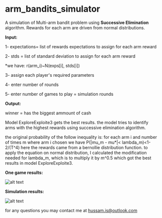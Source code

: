 # arm_bandits_simulator
A simulation of Multi-arm bandit problem using **Successive Elimination** algorithm.
Rewards for each arm are driven from normal distributions.

**Input:**

1- expectations= list of rewards expectations to assign for each arm reward

2- stds = list of standard deviation to assign for each arm reward

*we have:
r(arm_i)~N(exps[i], stds[i])

3- assign each player's required parameters

4- enter number of rounds

5- enter number of games to play = simulation rounds

**Output:**

winner = has the biggest ammount of cash

Model ExploreExploite3 gets the best results.
the model tries to identify arms with the highest rewards using successive elimination algorithm.

the original probability of the follow inequality is: for each arm i and number of times m where arm i chosen we have P(|mu_m - mu*|< lambda_m)<1- 2/(T^4)
here the rewards came from a bernollie distribution function. 
to apply the equation on normal distribution, I calculated the modification needed for lambda_m, which is to multiply it by m^0.5 which got the best results in model ExploreExploite3. 

**One game results:**

![alt text](https://github.com/hussam0is/arm_bandits_simulator/blob/main_br/one_game_results.png)


**Simulation results:**

![alt text](https://github.com/hussam0is/arm_bandits_simulator/blob/main_br/simulation_results.png)

for any questions you may contact me at hussam.is@outlook.com

